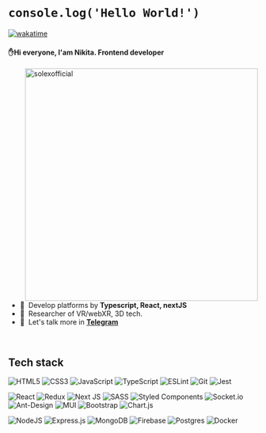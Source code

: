 # `console.log('Hello World!')`
[![wakatime](https://wakatime.com/badge/user/4a690852-16f1-46e8-a303-6131886c96f8.svg)](https://wakatime.com/@4a690852-16f1-46e8-a303-6131886c96f8)
<div>
<!-- <span><img src="https://www.codewars.com/users/Solexofficial/badges/small" alt="codewars-stats" /> </span>
<span><img src="https://komarev.com/ghpvc/?username=solexofficial&label=Profile%20views&color=0e75b6&style=flat" alt="solexofficial" /></span> -->
</div>

<h4 align="left">✋Hi everyone, I'am Nikita. Frontend developer</h4>

<span>
 <img src="https://github-readme-stats.vercel.app/api?username=solexofficial&show_icons=true&locale=en&theme=shades-of-purple" alt="solexofficial" align="right" width="470" />
</span>

- 💖 &nbsp;Develop platforms by **Typescript, React, nextJS**
- 🥼 &nbsp;Researcher of VR/webXR, 3D tech. 
- 🦄 &nbsp;Let's talk more in **[Telegram](https://t.me/FrontendOwner)**

<br>

<h2 align="left">Tech stack</h2>

![HTML5](https://img.shields.io/badge/html5-%23E34F26.svg?style=for-the-badge&logo=html5&logoColor=white)
![CSS3](https://img.shields.io/badge/css3-%231572B6.svg?style=for-the-badge&logo=css3&logoColor=white)
![JavaScript](https://img.shields.io/badge/javascript-%23323330.svg?style=for-the-badge&logo=javascript&logoColor=%23F7DF1E)
![TypeScript](https://img.shields.io/badge/typescript-%23007ACC.svg?style=for-the-badge&logo=typescript&logoColor=white)
![ESLint](https://img.shields.io/badge/ESLint-4B3263?style=for-the-badge&logo=eslint&logoColor=white)
![Git](https://img.shields.io/badge/git-%23F05033.svg?style=for-the-badge&logo=git&logoColor=white)
![Jest](https://img.shields.io/badge/-jest-%23C21325?style=for-the-badge&logo=jest&logoColor=white)

 
 ![React](https://img.shields.io/badge/react-%2320232a.svg?style=for-the-badge&logo=react&logoColor=%2361DAFB)
 ![Redux](https://img.shields.io/badge/redux-%23593d88.svg?style=for-the-badge&logo=redux&logoColor=white)
 ![Next JS](https://img.shields.io/badge/Next-black?style=for-the-badge&logo=next.js&logoColor=white)
 ![SASS](https://img.shields.io/badge/SASS-hotpink.svg?style=for-the-badge&logo=SASS&logoColor=white)
 ![Styled Components](https://img.shields.io/badge/styled--components-DB7093?style=for-the-badge&logo=styled-components&logoColor=white)
 ![Socket.io](https://img.shields.io/badge/Socket.io-black?style=for-the-badge&logo=socket.io&badgeColor=010101)
 ![Ant-Design](https://img.shields.io/badge/-AntDesign-%230170FE?style=for-the-badge&logo=ant-design&logoColor=white)
 ![MUI](https://img.shields.io/badge/MUI-%230081CB.svg?style=for-the-badge&logo=mui&logoColor=white)
 ![Bootstrap](https://img.shields.io/badge/bootstrap-%23563D7C.svg?style=for-the-badge&logo=bootstrap&logoColor=white)
 ![Chart.js](https://img.shields.io/badge/chart.js-F5788D.svg?style=for-the-badge&logo=chart.js&logoColor=white)
 

![NodeJS](https://img.shields.io/badge/node.js-6DA55F?style=for-the-badge&logo=node.js&logoColor=white)
![Express.js](https://img.shields.io/badge/express.js-%23404d59.svg?style=for-the-badge&logo=express&logoColor=%2361DAFB)
![MongoDB](https://img.shields.io/badge/MongoDB-%234ea94b.svg?style=for-the-badge&logo=mongodb&logoColor=white)
![Firebase](https://img.shields.io/badge/Firebase-039BE5?style=for-the-badge&logo=Firebase&logoColor=white)
![Postgres](https://img.shields.io/badge/postgres-%23316192.svg?style=for-the-badge&logo=postgresql&logoColor=white)
![Docker](https://img.shields.io/badge/docker-%230db7ed.svg?style=for-the-badge&logo=docker&logoColor=white)
 
